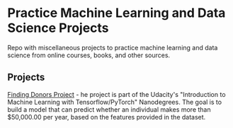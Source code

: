 # Practice Machine Learning and Data Science Projects

Repo with miscellaneous projects to practice machine learning and data science from online courses, books, and other sources.

## Projects

[Finding Donors Project](https://github.com/michelmf/practice_ml_projects/tree/main/finding_donors_project) - he project is part of the Udacity's "Introduction to Machine Learning with Tensorflow/PyTorch" Nanodegrees. The goal is to build a model that can predict whether an individual makes more than $50,000.00 per year, based on the features provided in the dataset.
